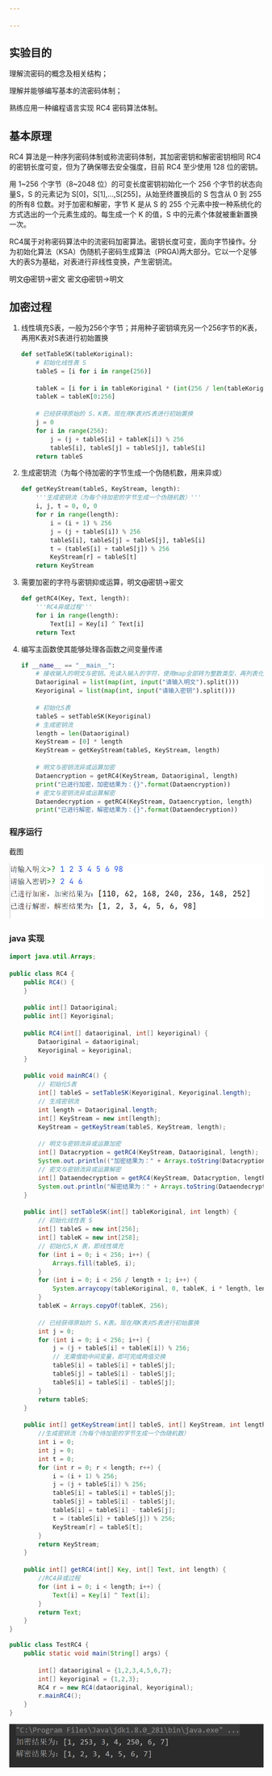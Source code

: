 ```yaml
---

---
```


## 实验目的

理解流密码的概念及相关结构；

理解并能够编写基本的流密码体制；

熟练应用一种编程语言实现 RC4 密码算法体制。

## 基本原理

RC4 算法是一种序列密码体制或称流密码体制，其加密密钥和解密密钥相同 RC4 的密钥长度可变，但为了确保哪去安全强度，目前 RC4 至少使用 128 位的密钥。 

用 1~256 个字节（8~2048 位）的可变长度密钥初始化一个 256 个字节的状态向量S，S 的元素记为 S[0]，S[1],…,S[255]，从始至终置换后的 S 包含从 0 到 255 的所有8 位数。对于加密和解密，字节 K 是从 S 的 255 个元素中按一种系统化的方式选出的一个元素生成的。每生成一个 K 的值，S 中的元素个体就被重新置换一次。

RC4属于对称密码算法中的流密码加密算法。密钥⻓度可变，⾯向字节操作。分为初始化算法（KSA）伪随机子密码生成算法（PRGA)两大部分。它以⼀个⾜够⼤的表S为基础，对表进⾏⾮线性变换，产⽣密钥流。

明文$\bigoplus$密钥$\rightarrow$密文          密文$\bigoplus$密钥$\rightarrow$明文

## **加密过程**

1. 线性填充S表，⼀般为256个字节；并用种子密钥填充另⼀个256字节的K表，再用K表对S表进行初始置换

   ```python
   def setTableSK(tableKoriginal):
       # 初始化线性表 S
       tableS = [i for i in range(256)]
       
       tableK = [i for i in tableKoriginal * (int(256 / len(tableKoriginal)) + 1)]
       tableK = tableK[0:256]
   
       # 已经获得原始的 S，K表。现在⽤K表对S表进⾏初始置换
       j = 0
       for i in range(256):
           j = (j + tableS[i] + tableK[i]) % 256
           tableS[i], tableS[j] = tableS[j], tableS[i]
       return tableS
   ```

   

2. ⽣成密钥流（为每个待加密的字节⽣成⼀个伪随机数，⽤来异或）

   ```python
   def getKeyStream(tableS, KeyStream, length):
       '''生成密钥流（为每个待加密的字节⽣成⼀个伪随机数）'''
       i, j, t = 0, 0, 0
       for r in range(length):
           i = (i + 1) % 256
           j = (j + tableS[i]) % 256
           tableS[i], tableS[j] = tableS[j], tableS[i]
           t = (tableS[i] + tableS[j]) % 256
           KeyStream[r] = tableS[t]
       return KeyStream
   ```

   

3. 需要加密的字符与密钥抑或运算，明文$\bigoplus$密钥$\rightarrow$密文 

    ```python
    def getRC4(Key, Text, length):
        '''RC4异或过程'''
        for i in range(length):
            Text[i] = Key[i] ^ Text[i]
        return Text
    ```

4. 编写主函数使其能够处理各函数之间变量传递

   ```python
   if __name__ == "__main__":
       # 接收输入的明文与密钥。先读入输入的字符，使用map全部转为整数类型，再列表化转为list格式
       Dataoriginal = list(map(int, input("请输入明文").split()))
       Keyoriginal = list(map(int, input("请输入密钥").split()))
   
       # 初始化S表
       tableS = setTableSK(Keyoriginal)
       # 生成密钥流
       length = len(Dataoriginal)
       KeyStream = [0] * length
       KeyStream = getKeyStream(tableS, KeyStream, length)
       
       # 明文与密钥流异或运算加密
       Dataencryption = getRC4(KeyStream, Dataoriginal, length)
       print("已进行加密，加密结果为：{}".format(Dataencryption))
       # 密文与密钥流异或运算解密
       Dataendecryption = getRC4(KeyStream, Dataencryption, length)
       print("已进行解密，解密结果为：{}".format(Dataendecryption))
   ```

### 程序运行

截图

![image-20211017132117068](RC4test.assets\image-20211017132117068.png)

### java 实现

```java
import java.util.Arrays;

public class RC4 {
    public RC4() {
    }

    public int[] Dataoriginal;
    public int[] Keyoriginal;

    public RC4(int[] dataoriginal, int[] keyoriginal) {
        Dataoriginal = dataoriginal;
        Keyoriginal = keyoriginal;
    }

    public void mainRC4() {
        // 初始化S表
        int[] tableS = setTableSK(Keyoriginal, Keyoriginal.length);
        // 生成密钥流
        int length = Dataoriginal.length;
        int[] KeyStream = new int[length];
        KeyStream = getKeyStream(tableS, KeyStream, length);

        // 明文与密钥流异或运算加密
        int[] Datacryption = getRC4(KeyStream, Dataoriginal, length);
        System.out.println(("加密结果为：" + Arrays.toString(Datacryption)));
        // 密文与密钥流异或运算解密
        int[] Dataendecryption = getRC4(KeyStream, Datacryption, length);
        System.out.println("解密结果为：" + Arrays.toString(Dataendecryption));
    }

    public int[] setTableSK(int[] tableKoriginal, int length) {
        // 初始化线性表 S
        int[] tableS = new int[256];
        int[] tableK = new int[258];
        // 初始化S,K 表，即线性填充
        for (int i = 0; i < 256; i++) {
            Arrays.fill(tableS, i);
        }
        for (int i = 0; i < 256 / length + 1; i++) {
            System.arraycopy(tableKoriginal, 0, tableK, i * length, length);
        }
        tableK = Arrays.copyOf(tableK, 256);

        // 已经获得原始的 S，K表。现在⽤K表对S表进⾏初始置换
        int j = 0;
        for (int i = 0; i < 256; i++) {
            j = (j + tableS[i] + tableK[i]) % 256;
            // 无需借助中间变量，即可完成两值交换
            tableS[i] = tableS[i] + tableS[j];
            tableS[j] = tableS[i] - tableS[j];
            tableS[i] = tableS[i] - tableS[j];
        }
        return tableS;
    }

    public int[] getKeyStream(int[] tableS, int[] KeyStream, int length) {
        //生成密钥流（为每个待加密的字节⽣成⼀个伪随机数）
        int i = 0;
        int j = 0;
        int t = 0;
        for (int r = 0; r < length; r++) {
            i = (i + 1) % 256;
            j = (j + tableS[i]) % 256;
            tableS[i] = tableS[i] + tableS[j];
            tableS[j] = tableS[i] - tableS[j];
            tableS[i] = tableS[i] - tableS[j];
            t = (tableS[i] + tableS[j]) % 256;
            KeyStream[r] = tableS[t];
        }
        return KeyStream;
    }

    public int[] getRC4(int[] Key, int[] Text, int length) {
        //RC4异或过程
        for (int i = 0; i < length; i++) {
            Text[i] = Key[i] ^ Text[i];
        }
        return Text;
    }
}
```

```java
public class TestRC4 {
    public static void main(String[] args) {

        int[] dataoriginal = {1,2,3,4,5,6,7};
        int[] keyoriginal = {1,2,3};
        RC4 r = new RC4(dataoriginal, keyoriginal);
        r.mainRC4();
    }
}
```

![image-20211017144438771](RC4test.assets\image-20211017144438771.png)

